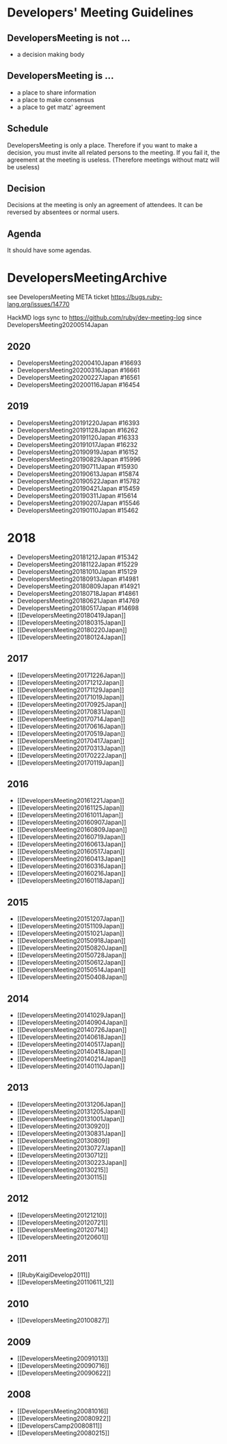 # Developers' Meeting Guidelines

## DevelopersMeeting is not ...

* a decision making body

## DevelopersMeeting is ...

* a place to share information
* a place to make consensus
* a place to get matz' agreement

## Schedule

DevelopersMeeting is only a place.
Therefore if you want to make a decision, you must invite all related persons to the meeting.
If you fail it, the agreement at the meeting is useless.
(Therefore meetings without matz will be useless)

## Decision

Decisions at the meeting is only an agreement of attendees.
It can be reversed by absentees or normal users.

## Agenda

It should have some agendas.

# DevelopersMeetingArchive

see DevelopersMeeting META ticket https://bugs.ruby-lang.org/issues/14770

HackMD logs sync to https://github.com/ruby/dev-meeting-log since DevelopersMeeting20200514Japan

## 2020

* DevelopersMeeting20200410Japan #16693
* DevelopersMeeting20200316Japan #16661
* DevelopersMeeting20200227Japan #16561
* DevelopersMeeting20200116Japan #16454

## 2019

* DevelopersMeeting20191220Japan #16393
* DevelopersMeeting20191128Japan #16262
* DevelopersMeeting20191120Japan #16333
* DevelopersMeeting20191017Japan #16232
* DevelopersMeeting20190919Japan #16152
* DevelopersMeeting20190829Japan #15996
* DevelopersMeeting20190711Japan #15930
* DevelopersMeeting20190613Japan #15874
* DevelopersMeeting20190522Japan #15782
* DevelopersMeeting20190421Japan #15459
* DevelopersMeeting20190311Japan #15614
* DevelopersMeeting20190207Japan #15546
* DevelopersMeeting20190110Japan #15462

# 2018

* DevelopersMeeting20181212Japan #15342
* DevelopersMeeting20181122Japan #15229
* DevelopersMeeting20181010Japan #15129
* DevelopersMeeting20180913Japan #14981
* DevelopersMeeting20180809Japan #14921
* DevelopersMeeting20180718Japan #14861
* DevelopersMeeting20180621Japan #14769
* DevelopersMeeting20180517Japan #14698
* [[DevelopersMeeting20180419Japan]]
* [[DevelopersMeeting20180315Japan]]
* [[DevelopersMeeting20180220Japan]]
* [[DevelopersMeeting20180124Japan]]

## 2017

* [[DevelopersMeeting20171226Japan]]
* [[DevelopersMeeting20171212Japan]]
* [[DevelopersMeeting20171129Japan]]
* [[DevelopersMeeting20171019Japan]]
* [[DevelopersMeeting20170925Japan]]
* [[DevelopersMeeting20170831Japan]]
* [[DevelopersMeeting20170714Japan]]
* [[DevelopersMeeting20170616Japan]]
* [[DevelopersMeeting20170519Japan]]
* [[DevelopersMeeting20170417Japan]]
* [[DevelopersMeeting20170313Japan]]
* [[DevelopersMeeting20170222Japan]]
* [[DevelopersMeeting20170119Japan]]

## 2016

* [[DevelopersMeeting20161221Japan]]
* [[DevelopersMeeting20161125Japan]]
* [[DevelopersMeeting20161011Japan]]
* [[DevelopersMeeting20160907Japan]]
* [[DevelopersMeeting20160809Japan]]
* [[DevelopersMeeting20160719Japan]]
* [[DevelopersMeeting20160613Japan]]
* [[DevelopersMeeting20160517Japan]]
* [[DevelopersMeeting20160413Japan]]
* [[DevelopersMeeting20160316Japan]]
* [[DevelopersMeeting20160216Japan]]
* [[DevelopersMeeting20160118Japan]]

## 2015

* [[DevelopersMeeting20151207Japan]]
* [[DevelopersMeeting20151109Japan]]
* [[DevelopersMeeting20151021Japan]]
* [[DevelopersMeeting20150918Japan]]
* [[DevelopersMeeting20150820Japan]]
* [[DevelopersMeeting20150728Japan]]
* [[DevelopersMeeting20150612Japan]]
* [[DevelopersMeeting20150514Japan]]
* [[DevelopersMeeting20150408Japan]]

## 2014

* [[DevelopersMeeting20141029Japan]]
* [[DevelopersMeeting20140904Japan]]
* [[DevelopersMeeting20140726Japan]]
* [[DevelopersMeeting20140618Japan]]
* [[DevelopersMeeting20140517Japan]]
* [[DevelopersMeeting20140418Japan]]
* [[DevelopersMeeting20140214Japan]]
* [[DevelopersMeeting20140110Japan]]

## 2013

* [[DevelopersMeeting20131206Japan]]
* [[DevelopersMeeting20131205Japan]]
* [[DevelopersMeeting20131001Japan]]
* [[DevelopersMeeting20130920]]
* [[DevelopersMeeting20130831Japan]]
* [[DevelopersMeeting20130809]]
* [[DevelopersMeeting20130727Japan]]
* [[DevelopersMeeting20130712]]
* [[DevelopersMeeting20130223Japan]]
* [[DevelopersMeeting20130215]]
* [[DevelopersMeeting20130115]]

## 2012

* [[DevelopersMeeting20121210]]
* [[DevelopersMeeting20120721]]
* [[DevelopersMeeting20120714]]
* [[DevelopersMeeting20120601]]

## 2011

* [[RubyKaigiDevelop2011]]
* [[DevelopersMeeting20110611_12]]

## 2010

* [[DevelopersMeeting20100827]]

## 2009

* [[DevelopersMeeting20091013]]
* [[DevelopersMeeting20090716]]
* [[DevelopersMeeting20090622]]

## 2008

* [[DevelopersMeeting20081016]]
* [[DevelopersMeeting20080922]]
* [[DevelopersCamp20080811]]
* [[DevelopersMeeting20080215]]

